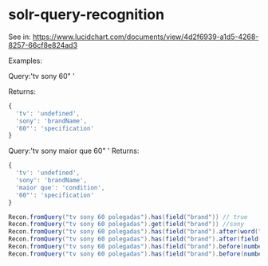 solr-query-recognition
======================

See in: https://www.lucidchart.com/documents/view/4d2f6939-a1d5-4268-8257-66cf8e824ad3

Examples:

Query:'tv sony 60" '

Returns:
```javascript
{
  'tv': 'undefined',
  'sony': 'brandName',
  '60"': 'specification'
}
```


Query:'tv sony maior que 60" '
Returns:
```javascript
{
  'tv': 'undefined',
  'sony': 'brandName',
  'maior que': 'condition',
  '60"': 'specification'
}
```


```java
Recon.fromQuery("tv sony 60 polegadas").has(field("brand")) // true
Recon.fromQuery("tv sony 60 polegadas").get(field("brand")) //sony
Recon.fromQuery("tv sony 60 polegadas").has(field("brand").after(word("tv"))) // true
Recon.fromQuery("tv sony 60 polegadas").has(field("brand").after(field("specification"))) // false
Recon.fromQuery("tv sony 60 polegadas").has(field("brand").before(number("60"))) // true
Recon.fromQuery("tv sony 60 polegadas").has(field("brand").before(number())) // true
```
